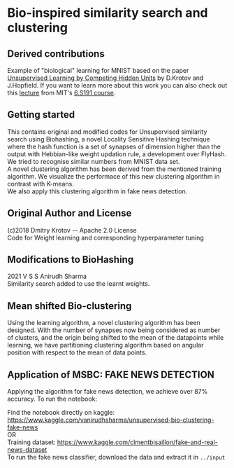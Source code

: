 # Bio-inspired similarity search and clustering

## Derived contributions
Example of "biological" learning for MNIST based on the paper [Unsupervised Learning by Competing Hidden Units](https://doi.org/10.1073/pnas.1820458116) by D.Krotov and J.Hopfield. If you want to learn more about this work you can also check out this [lecture](https://www.youtube.com/watch?v=4lY-oAY0aQU) from MIT's [6.S191 course](http://introtodeeplearning.com/).  

## Getting started
This contains original and modified codes for Unsupervised similarity search using Biohashing, a novel Locality Sensitive Hashing technique where the hash function is a set of synapses of dimension higher than the output with Hebbian-like weight updation rule, a development over FlyHash. We tried to recognise similar numbers from MNIST data set.\
A novel clustering algorithm has been derived from the mentioned training algorithm. We visualize the performace of this new clustering algorithm in contrast with K-means.\
We also apply this clustering algorithm in fake news detection.



## Original Author and License
(c)2018 Dmitry Krotov
-- Apache 2.0 License\
Code for Weight learning and corresponding hyperparameter tuning

## Modifications to BioHashing
2021 V S S Anirudh Sharma\
Similarity search added to use the learnt weights.

## Mean shifted Bio-clustering
Using the learning algorithm, a novel clustering algorithm has been designed. With the number of synapses now being considered as number of clusters, and the origin being shifted to the mean of the datapoints while learning, we have partitioning clustering algorithm based on angular position with respect to the mean of data points.

## Application of MSBC: FAKE NEWS DETECTION
Applying the algorithm for fake news detection, we achieve over 87% accuracy. To run the notebook:

Find the notebook directly on kaggle: https://www.kaggle.com/vanirudhsharma/unsupervised-bio-clustering-fake-news \
OR \
Training dataset: https://www.kaggle.com/clmentbisaillon/fake-and-real-news-dataset \
To run the fake news classifier, download the data and extract it in ```../input``` 

